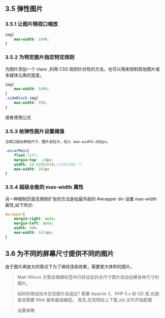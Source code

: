 ## 3.5 弹性图片
### 3.5.1 让图片随视口缩放
```CSS
img{
    max-width: 100%;
}
```

### 3.5.2 为特定图片指定特定规则
为图片添加一个 class ,利用 CSS 规则针对性的方法，也可以用来控制其他图片或多媒体元素的宽度。
```CSS
img{
    max-width: 100%;
}
.sideBlock img{
    max-width: 45%;
}
```

或者使用公式

### 3.5.3 给弹性图片设置阈值

```CSS
当视口超出原始尺寸，图片会拉大，加入 max-width:202px;

.oscarMain{
    float:left;
    margin-top: -28px;
    width: 28.9398281%;/*220/202 */
    max-width: 202px
}
```

### 3.5.4 超级全能的 max-width 属性

另一种限制页面无限制扩张的方法是给最外层的 #wrapper div 设置 max-width 属性,如下所示:
```CSS
#wrapper{
    margin-right: auto;
    margin-left: auto;
    width: 96%;
    max-width: 1414px;
}
```
## 3.6 为不同的屏幕尺寸提供不同的图片
由于图片再放大的情况下为了保持渲染效果，需要更大体积的图片。
> Matt Wilcox 方案会根据标签中已经设定的全尺寸图片自动创建各种尺寸的图片。

> 如何利用该技术实现图片自适应?
需要 Apache 2、PHP 5.x 和 GD 库,也就是说需要 Web 服务器端编程。 首先,在其网站上下载.zip 文件开始配置

> 设置省略
